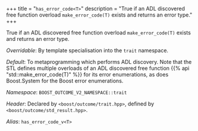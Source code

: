 +++
title = "`has_error_code<T>`"
description = "True if an ADL discovered free function overload `make_error_code(T)` exists and returns an error type."
+++

True if an ADL discovered free function overload `make_error_code(T)` exists and returns an error type.

*Overridable*: By template specialisation into the `trait` namespace.

*Default*: To metaprogramming which performs ADL discovery. Note that the STL defines multiple overloads of an ADL discovered free function {{% api "std::make_error_code(T)" %}} for its error enumerations, as does Boost.System for the Boost error enumerations.

*Namespace*: `BOOST_OUTCOME_V2_NAMESPACE::trait`

*Header*: Declared by `<boost/outcome/trait.hpp>`, defined by `<boost/outcome/std_result.hpp>`.

*Alias*: `has_error_code_v<T>`
